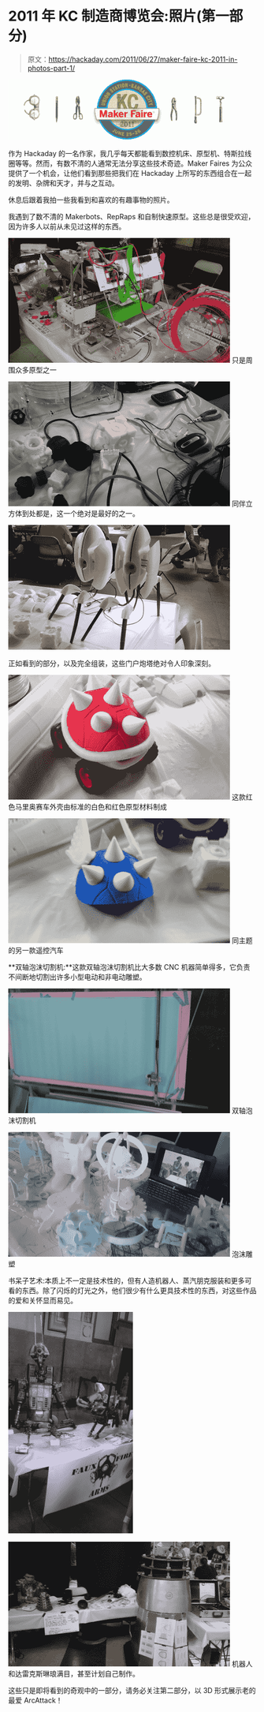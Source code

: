 # 2011 年 KC 制造商博览会:照片(第一部分)

> 原文：<https://hackaday.com/2011/06/27/maker-faire-kc-2011-in-photos-part-1/>

[![](img/25f2d9dc7db111b9ad727699bb2beee6.png "WEB-BANNER-UPDATED")](http://hackaday.com/wp-content/uploads/2011/06/web-banner-updated.gif)

作为 Hackaday 的一名作家，我几乎每天都能看到数控机床、原型机、特斯拉线圈等等。然而，有数不清的人通常无法分享这些技术奇迹。Maker Faires 为公众提供了一个机会，让他们看到那些把我们在 Hackaday 上所写的东西组合在一起的发明、杂牌和天才，并与之互动。

休息后跟着我拍一些我看到和喜欢的有趣事物的照片。

我遇到了数不清的 Makerbots、RepRaps 和自制快速原型。这些总是很受欢迎，因为许多人以前从未见过这样的东西。

[![](img/85069a30ec70430ae9b275be89231bfa.png "Rapid Prototyping")](http://hackaday.com/wp-content/uploads/2011/06/imag0050.jpg) 只是周围众多原型之一

[![](img/b323db1f42348829ad6231fa505fbcb0.png "Companion Cubes")](http://hackaday.com/wp-content/uploads/2011/06/imag0016.png) 同伴立方体到处都是，这一个绝对是最好的之一。

[![](img/3e64552421b48d357a3a971e101c555c.png "Portal Turret")](http://hackaday.com/wp-content/uploads/2011/06/imag0034.png)

正如看到的部分，以及完全组装，这些门户炮塔绝对令人印象深刻。

[![](img/85b08f2d0e48526a28f85291570364db.png "Red Shell")](http://hackaday.com/wp-content/uploads/2011/06/imag0032.png) 这款红色马里奥赛车外壳由标准的白色和红色原型材料制成

[![](img/b3bad4bc2ad4b4674663360ca59f17b0.png "Blue Shell")](http://hackaday.com/wp-content/uploads/2011/06/imag0031.png) 同主题的另一款遥控汽车

**双轴泡沫切割机:**这款双轴泡沫切割机比大多数 CNC 机器简单得多，它负责不间断地切割出许多小型电动和非电动雕塑。

[![](img/de534079a9e02b92d464c84a6b4ef6a0.png "2 Axis Foam Cutter")](http://hackaday.com/wp-content/uploads/2011/06/imag0035.png) 双轴泡沫切割机

[![](img/f4bbb29881a54435792875293cfb1425.png "Foam Sculptures")](http://hackaday.com/wp-content/uploads/2011/06/imag0036.png) 泡沫雕塑

书呆子艺术:本质上不一定是技术性的，但有人造机器人、蒸汽朋克服装和更多可看的东西。除了闪烁的灯光之外，他们很少有什么更具技术性的东西，对这些作品的爱和关怀显而易见。

[![](img/e4d45500b469bfce5c413c84c9956a63.png "IMAG0015")](http://hackaday.com/wp-content/uploads/2011/06/imag0015.jpg)

[![](img/8b0671ef0aeebadcf6d1715026c5d678.png "Daleks? Daleks.")](http://hackaday.com/wp-content/uploads/2011/06/imag0017.jpg) 机器人和达雷克斯琳琅满目，甚至计划自己制作。

这些只是即将看到的奇观中的一部分，请务必关注第二部分，以 3D 形式展示老的最爱 ArcAttack！